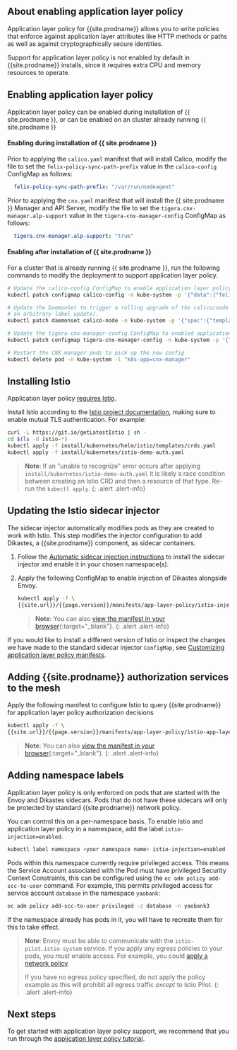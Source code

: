 
## About enabling application layer policy

Application layer policy for {{site.prodname}} allows you to write policies that
enforce against application layer attributes like HTTP methods or paths as well as
against cryptographically secure identities.

Support for application layer policy is not enabled by default in
{{site.prodname}} installs, since it requires extra CPU and memory resources to
operate.

## Enabling application layer policy

Application layer policy can be enabled during installation of {{ site.prodname }}, or can be enabled on an cluster
already running {{ site.prodname }} 

#### Enabling during installation of {{ site.prodname }}

Prior to applying the `calico.yaml` manifest that will install Calico, modify the file to set the 
`felix-policy-sync-path-prefix` value in the `calico-config` ConfigMap as follows:

```yaml
  felix-policy-sync-path-prefix: "/var/run/nodeagent"
```

Prior to applying the `cnx.yaml` manifest that will install the {{ site.prodname }} Manager and API Server, modify the 
file to set the `tigera.cnx-manager.alp-support` value in the `tigera-cnx-manager-config` ConfigMap as follows:

```yaml
  tigera.cnx-manager.alp-support: "true"
```

#### Enabling after installation of {{ site.prodname }}

For a cluster that is already running {{ site.prodname }}, run the following commands to modify the deployment
to support application layer policy.

```bash
# Update the calico-config ConfigMap to enable application layer policy.
kubectl patch configmap calico-config -n kube-system -p '{"data":{"felix-policy-sync-path-prefix":"/var/run/nodeagent"}}'

# Update the DaemonSet to trigger a rolling upgrade of the calico/node containers (we apply
# an arbitrary label update).
kubectl patch daemonset calico-node -n kube-system -p '{"spec":{"template":{"metadata":{"labels":{"projectcalico.org/application-layer-support":"true"}}}}}'

# Update the tigera-cnx-manager-config ConfigMap to enabled application layer policy support in the UI.
kubectl patch configmap tigera-cnx-manager-config -n kube-system -p '{"data":{"tigera.cnx-manager.alp-support":true}}'

# Restart the CNX manager pods to pick up the new config
kubectl delete pod -n kube-system -l "k8s-app=cnx-manager"
```

## Installing Istio

Application layer policy [requires Istio](../requirements#application-layer-policy-requirements).

Install Istio according to the [Istio project documentation](https://istio.io/docs/setup/kubernetes/), making sure to enable mutual TLS authentication. For example:

```bash
curl -L https://git.io/getLatestIstio | sh -
cd $(ls -d istio-*)
kubectl apply -f install/kubernetes/helm/istio/templates/crds.yaml
kubectl apply -f install/kubernetes/istio-demo-auth.yaml
```

> **Note**: If an "unable to recognize" error occurs after applying `install/kubernetes/istio-demo-auth.yaml` it is likely a race
> condition between creating an Istio CRD and then a resource of that type. Re-run the `kubectl apply`.
{: .alert .alert-info}

## Updating the Istio sidecar injector

The sidecar injector automatically modifies pods as they are created to work
with Istio. This step modifies the injector configuration to add Dikastes, a
{{site.prodname}} component, as sidecar containers.

1. Follow the [Automatic sidecar injection instructions](https://istio.io/docs/setup/kubernetes/sidecar-injection/#automatic-sidecar-injection)
   to install the sidecar injector and enable it in your chosen namespace(s).

1. Apply the following ConfigMap to enable injection of Dikastes alongside Envoy.

   ```bash
   kubectl apply -f \
   {{site.url}}/{{page.version}}/manifests/app-layer-policy/istio-inject-configmap.yaml
   ```

	 > **Note**: You can also
   > [view the manifest in your browser](/{{page.version}}/manifests/app-layer-policy/istio-inject-configmap.yaml){:target="_blank"}.
   {: .alert .alert-info}

If you would like to install a different version of Istio or inspect the changes
we have made to the standard sidecar injector `ConfigMap`, see
[Customizing application layer policy manifests](config-options#customizing-application-layer-policy-manifests).

## Adding {{site.prodname}} authorization services to the mesh

Apply the following manifest to configure Istio to query {{site.prodname}} for application layer policy authorization decisions

```bash
kubectl apply -f \
{{site.url}}/{{page.version}}/manifests/app-layer-policy/istio-app-layer-policy.yaml
```

> **Note**: You can also
> [view the manifest in your browser](/{{page.version}}/manifests/app-layer-policy/istio-app-layer-policy.yaml){:target="_blank"}.
{: .alert .alert-info}

## Adding namespace labels

Application layer policy is only enforced on pods that are started with the
Envoy and Dikastes sidecars.  Pods that do not have these sidecars will
only be protected by standard {{site.prodname}} network policy.

You can control this on a per-namespace basis.  To enable Istio and application
layer policy in a namespace, add the label `istio-injection=enabled`.

```bash
kubectl label namespace <your namespace name> istio-injection=enabled
```

Pods within this namespace currently require privileged access. This means the Service Account associated with
the Pod must have privileged Security Context Constraints, this can be configured using the `oc adm policy add-scc-to-user` command. For example, this permits privileged 
access for service account `database` in the namespace `yaobank`:

```bash
oc adm policy add-scc-to-user privileged -z database -n yaobank3
```

If the namespace already has pods in it, you will have to recreate them for this
to take effect.

> **Note**: Envoy must be able to communicate with the
> `istio-pilot.istio-system` service. If you apply any egress policies to your
> pods, you *must* enable access. For example, you could
> [apply a network policy](/{{page.version}}/manifests/app-layer-policy/allow-istio-pilot.yaml).
>
> If you have no egress policy specified, do not apply the policy example as this will prohibit all egress
> traffic *except* to Istio Pilot.
{: .alert .alert-info}

## Next steps

To get started with application layer policy support, we recommend that you run through the 
[application layer policy tutorial](../tutorials/app-layer-policy).